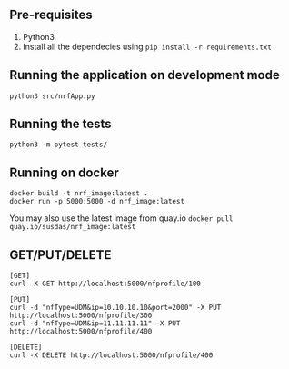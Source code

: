 ## Pre-requisites 

1. Python3
2. Install all the dependecies using `pip install -r requirements.txt`

## Running the application on development mode

`python3 src/nrfApp.py`

## Running the tests

`python3 -m pytest tests/`

## Running on docker

```
docker build -t nrf_image:latest .
docker run -p 5000:5000 -d nrf_image:latest
```
You may also use the latest image from quay.io
` docker pull quay.io/susdas/nrf_image:latest `
## GET/PUT/DELETE 
```
[GET]
curl -X GET http://localhost:5000/nfprofile/100

[PUT]
curl -d "nfType=UDM&ip=10.10.10.10&port=2000" -X PUT http://localhost:5000/nfprofile/300
curl -d "nfType=UDM&ip=11.11.11.11" -X PUT http://localhost:5000/nfprofile/400

[DELETE]
curl -X DELETE http://localhost:5000/nfprofile/400
```

